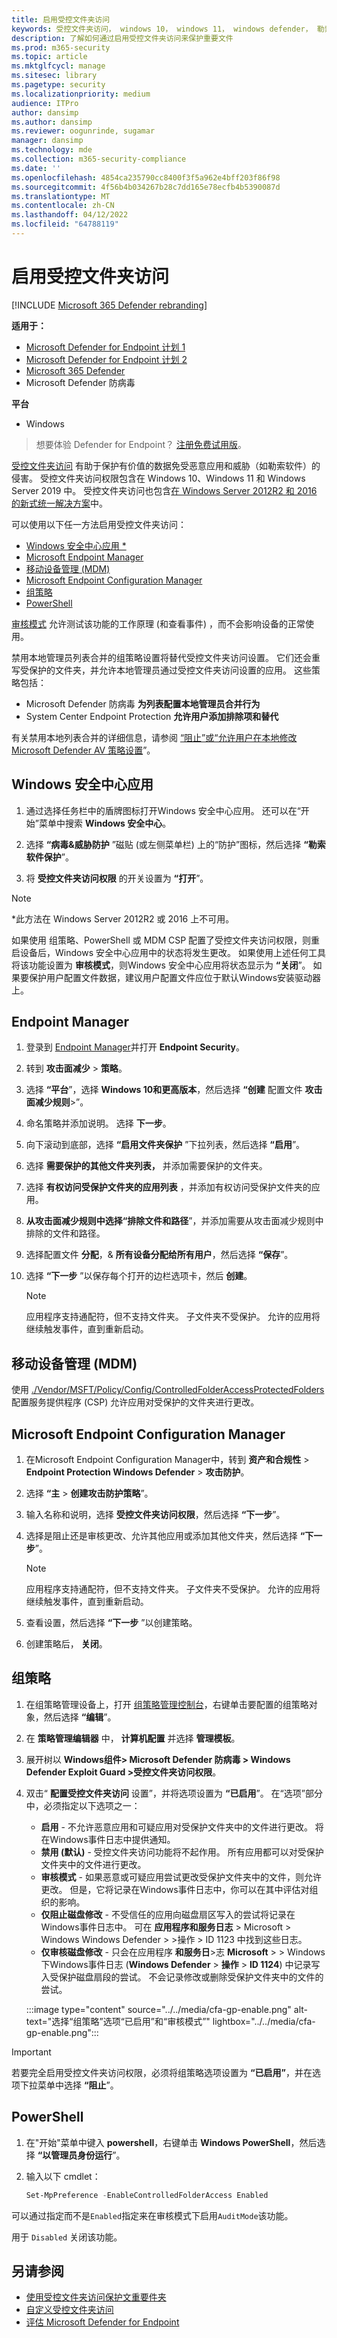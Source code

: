 ```yaml
---
title: 启用受控文件夹访问
keywords: 受控文件夹访问， windows 10， windows 11， windows defender， 勒索软件， 保护， 文件， 文件夹， 启用， 打开， 使用
description: 了解如何通过启用受控文件夹访问来保护重要文件
ms.prod: m365-security
ms.topic: article
ms.mktglfcycl: manage
ms.sitesec: library
ms.pagetype: security
ms.localizationpriority: medium
audience: ITPro
author: dansimp
ms.author: dansimp
ms.reviewer: oogunrinde, sugamar
manager: dansimp
ms.technology: mde
ms.collection: m365-security-compliance
ms.date: ''
ms.openlocfilehash: 4854ca235790cc8400f3f5a962e4bff203f86f98
ms.sourcegitcommit: 4f56b4b034267b28c7dd165e78ecfb4b5390087d
ms.translationtype: MT
ms.contentlocale: zh-CN
ms.lasthandoff: 04/12/2022
ms.locfileid: "64788119"
---
```

# <a name="enable-controlled-folder-access"></a>启用受控文件夹访问

[!INCLUDE [Microsoft 365 Defender rebranding](../../includes/microsoft-defender.md)]

**适用于：**
- [Microsoft Defender for Endpoint 计划 1](https://go.microsoft.com/fwlink/p/?linkid=2154037)
- [Microsoft Defender for Endpoint 计划 2](https://go.microsoft.com/fwlink/p/?linkid=2154037)
- [Microsoft 365 Defender](https://go.microsoft.com/fwlink/?linkid=2118804)
- Microsoft Defender 防病毒

**平台**
- Windows

> 想要体验 Defender for Endpoint？ [注册免费试用版](https://signup.microsoft.com/create-account/signup?products=7f379fee-c4f9-4278-b0a1-e4c8c2fcdf7e&ru=https://aka.ms/MDEp2OpenTrial?ocid=docs-wdatp-assignaccess-abovefoldlink)。

[受控文件夹访问](controlled-folders.md) 有助于保护有价值的数据免受恶意应用和威胁（如勒索软件）的侵害。 受控文件夹访问权限包含在 Windows 10、Windows 11 和 Windows Server 2019 中。 受控文件夹访问也包含[在 Windows Server 2012R2 和 2016 的新式统一解决方案](/microsoft-365/security/defender-endpoint/configure-server-endpoints#new-functionality-in-the-modern-unified-solution-for-windows-server-2012-r2-and-2016-preview)中。

可以使用以下任一方法启用受控文件夹访问：

- [Windows 安全中心应用 *](#windows-security-app)
- [Microsoft Endpoint Manager](#endpoint-manager)
- [移动设备管理 (MDM)](#mobile-device-management-mdm)
- [Microsoft Endpoint Configuration Manager](#microsoft-endpoint-configuration-manager)
- [组策略](#group-policy)
- [PowerShell](#powershell)

[审核模式](evaluate-controlled-folder-access.md) 允许测试该功能的工作原理 (和查看事件) ，而不会影响设备的正常使用。

禁用本地管理员列表合并的组策略设置将替代受控文件夹访问设置。 它们还会重写受保护的文件夹，并允许本地管理员通过受控文件夹访问设置的应用。 这些策略包括：

- Microsoft Defender 防病毒 **为列表配置本地管理员合并行为**
- System Center Endpoint Protection **允许用户添加排除项和替代**

有关禁用本地列表合并的详细信息，请参阅 [“阻止”或“允许用户在本地修改 Microsoft Defender AV 策略设置](/windows/security/threat-protection/microsoft-defender-antivirus/configure-local-policy-overrides-microsoft-defender-antivirus)”。

## <a name="windows-security-app"></a>Windows 安全中心应用

1. 通过选择任务栏中的盾牌图标打开Windows 安全中心应用。 还可以在“开始”菜单中搜索 **Windows 安全中心**。

2. 选择 **“病毒&威胁防护** ”磁贴 (或左侧菜单栏) 上的“防护”图标，然后选择 **“勒索软件保护**”。

3. 将 **受控文件夹访问权限** 的开关设置为 **“打开**”。

> [!NOTE]
> *此方法在 Windows Server 2012R2 或 2016 上不可用。
> 
> 如果使用 组策略、PowerShell 或 MDM CSP 配置了受控文件夹访问权限，则重启设备后，Windows 安全中心应用中的状态将发生更改。
> 如果使用上述任何工具将该功能设置为 **审核模式**，则Windows 安全中心应用将状态显示为 **“关闭**”。
> 如果要保护用户配置文件数据，建议用户配置文件应位于默认Windows安装驱动器上。

## <a name="endpoint-manager"></a>Endpoint Manager

1. 登录到 [Endpoint Manager](https://endpoint.microsoft.com)并打开 **Endpoint Security**。

2. 转到 **攻击面减少** \> **策略**。

3. 选择 **“平台**”，选择 **Windows 10和更高版本**，然后选择 **“创建** 配置文件 **攻击面减少规则**\>”。

4. 命名策略并添加说明。 选择 **下一步**。

5. 向下滚动到底部，选择 **“启用文件夹保护** ”下拉列表，然后选择 **“启用**”。

6. 选择 **需要保护的其他文件夹列表，** 并添加需要保护的文件夹。

7. 选择 **有权访问受保护文件夹的应用列表** ，并添加有权访问受保护文件夹的应用。

8. **从攻击面减少规则中选择“排除文件和路径**”，并添加需要从攻击面减少规则中排除的文件和路径。

9. 选择配置文件 **分配**，& **所有设备分配给所有用户**，然后选择 **“保存**”。

10. 选择 **“下一步** ”以保存每个打开的边栏选项卡，然后 **创建**。

    > [!NOTE]
    > 应用程序支持通配符，但不支持文件夹。 子文件夹不受保护。 允许的应用将继续触发事件，直到重新启动。

## <a name="mobile-device-management-mdm"></a>移动设备管理 (MDM)

使用 [./Vendor/MSFT/Policy/Config/ControlledFolderAccessProtectedFolders](/windows/client-management/mdm/policy-csp-defender) 配置服务提供程序 (CSP) 允许应用对受保护的文件夹进行更改。

## <a name="microsoft-endpoint-configuration-manager"></a>Microsoft Endpoint Configuration Manager

1. 在Microsoft Endpoint Configuration Manager中，转到 **资产和合规性** \> **Endpoint Protection Windows Defender** \> **攻击防护**。

2. 选择 **“主** \> **创建攻击防护策略**”。

3. 输入名称和说明，选择 **受控文件夹访问权限**，然后选择 **“下一步**”。

4. 选择是阻止还是审核更改、允许其他应用或添加其他文件夹，然后选择 **“下一步**”。

   > [!NOTE]
   > 应用程序支持通配符，但不支持文件夹。 子文件夹不受保护。 允许的应用将继续触发事件，直到重新启动。

5. 查看设置，然后选择 **“下一步** ”以创建策略。

6. 创建策略后， **关闭**。

## <a name="group-policy"></a>组策略

1. 在组策略管理设备上，打开 [组策略管理控制台](https://technet.microsoft.com/library/cc731212.aspx)，右键单击要配置的组策略对象，然后选择 **“编辑**”。

2. 在 **策略管理编辑器** 中， **计算机配置** 并选择 **管理模板**。

3. 展开树以 **Windows组件> Microsoft Defender 防病毒 > Windows Defender Exploit Guard >受控文件夹访问权限**。

4. 双击“ **配置受控文件夹访问** 设置”，并将选项设置为 **“已启用**”。 在“选项”部分中，必须指定以下选项之一：
   - **启用** - 不允许恶意应用和可疑应用对受保护文件夹中的文件进行更改。 将在Windows事件日志中提供通知。
   - **禁用 (默认)** - 受控文件夹访问功能将不起作用。 所有应用都可以对受保护文件夹中的文件进行更改。
   - **审核模式** - 如果恶意或可疑应用尝试更改受保护文件夹中的文件，则允许更改。 但是，它将记录在Windows事件日志中，你可以在其中评估对组织的影响。
   - **仅阻止磁盘修改** - 不受信任的应用向磁盘扇区写入的尝试将记录在Windows事件日志中。 可在 **应用程序和服务日志** \> Microsoft \> Windows Windows Defender \> \>操作 \> ID 1123 中找到这些日志。
   - **仅审核磁盘修改** - 只会在应用程序 **和服务日**\>志 **Microsoft** \>  \> Windows下Windows事件日志 (**Windows Defender** \> **操作** \> **ID 1124**) 中记录写入受保护磁盘扇段的尝试。 不会记录修改或删除受保护文件夹中的文件的尝试。

    :::image type="content" source="../../media/cfa-gp-enable.png" alt-text="选择“组策略”选项“已启用”和“审核模式”" lightbox="../../media/cfa-gp-enable.png":::

> [!IMPORTANT]
> 若要完全启用受控文件夹访问权限，必须将组策略选项设置为 **“已启用”**，并在选项下拉菜单中选择 **“阻止**”。

## <a name="powershell"></a>PowerShell

1. 在"开始"菜单中键入 **powershell**，右键单击 **Windows PowerShell**，然后选择 **“以管理员身份运行**”。

2. 输入以下 cmdlet：

    ```PowerShell
    Set-MpPreference -EnableControlledFolderAccess Enabled
    ```

可以通过指定而不是`Enabled`指定来在审核模式下启用`AuditMode`该功能。

用于 `Disabled` 关闭该功能。

## <a name="see-also"></a>另请参阅

- [使用受控文件夹访问保护文重要件夹](controlled-folders.md)
- [自定义受控文件夹访问](customize-controlled-folders.md)
- [评估 Microsoft Defender for Endpoint](evaluate-mde.md)
